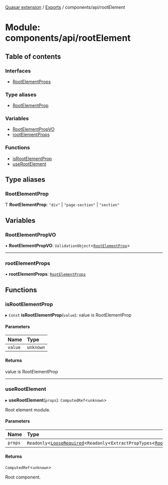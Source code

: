 [Quasar extension](../index.md) / [Exports](../modules.md) / components/api/rootElement

# Module: components/api/rootElement

## Table of contents

### Interfaces

- [RootElementProps](../interfaces/components_api_rootElement.RootElementProps.md)

### Type aliases

- [RootElementProp](components_api_rootElement.md#rootelementprop)

### Variables

- [RootElementPropVO](components_api_rootElement.md#rootelementpropvo)
- [rootElementProps](components_api_rootElement.md#rootelementprops)

### Functions

- [isRootElementProp](components_api_rootElement.md#isrootelementprop)
- [useRootElement](components_api_rootElement.md#userootelement)

## Type aliases

### RootElementProp

Ƭ **RootElementProp**: ``"div"`` \| ``"page-section"`` \| ``"section"``

## Variables

### RootElementPropVO

• **RootElementPropVO**: `ValidationObject`<[`RootElementProp`](components_api_rootElement.md#rootelementprop)\>

___

### rootElementProps

• **rootElementProps**: [`RootElementProps`](../interfaces/components_api_rootElement.RootElementProps.md)

## Functions

### isRootElementProp

▸ `Const` **isRootElementProp**(`value`): value is RootElementProp

#### Parameters

| Name | Type |
| :------ | :------ |
| `value` | `unknown` |

#### Returns

value is RootElementProp

___

### useRootElement

▸ **useRootElement**(`props`): `ComputedRef`<`unknown`\>

Root element module.

#### Parameters

| Name | Type | Description |
| :------ | :------ | :------ |
| `props` | `Readonly`<[`LooseRequired`](components_api.md#looserequired)<`Readonly`<`ExtractPropTypes`<[`RootElementProps`](../interfaces/components_api_rootElement.RootElementProps.md)\>\>\>\> | Vue props. |

#### Returns

`ComputedRef`<`unknown`\>

Root component.
